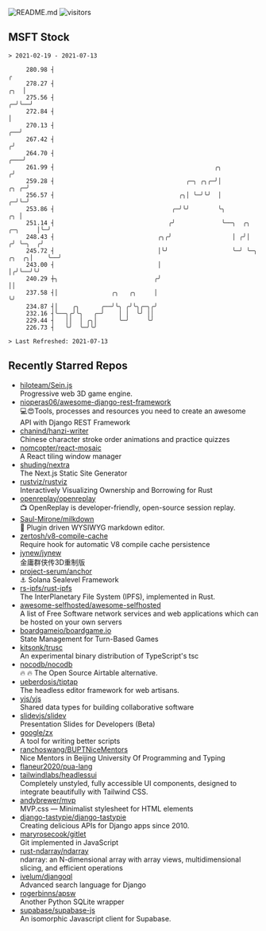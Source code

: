 ![README.md](https://github.com/Gerhut/Gerhut/workflows/README.md/badge.svg)
![visitors](https://visitors.vercel.app/Gerhut/Gerhut?token=8cf69d1f6813d272ef062726b6070c9be4ff72038cfe5a7ded7384a8da65d866)

## MSFT Stock

```
> 2021-02-19 - 2021-07-13

     280.98 ┤                                                                                                  ╭ 
     278.27 ┤                                                                                              ╭╮  │ 
     275.56 ┤                                                                                            ╭─╯╰──╯ 
     272.84 ┤                                                                                            │       
     270.13 ┤                                                                                         ╭──╯       
     267.42 ┤                                                                                        ╭╯          
     264.70 ┤                                                                                    ╭───╯           
     261.99 ┤                                             ╭╮                                    ╭╯               
     259.28 ┤                                     ╭─╮ ╭╮╭─╯│                               ╭╮ ╭─╯                
     256.57 ┤                                   ╭╮│ ╰─╯╰╯  │                             ╭─╯╰─╯                  
     253.86 ┤                                 ╭─╯╰╯        ╰╮                         ╭╮ │                       
     251.14 ┤                                ╭╯             ╰──╮  ╭╮          ╭─╮     │╰─╯                       
     248.43 ┤                             ╭╮╭╯                 │ ╭╯│         ╭╯ ╰─╮  ╭╯                          
     245.72 ┤                             │╰╯                  ╰─╯ ╰─╮ ╭╮  ╭╮│    ╰──╯                           
     243.00 ┤                             │                          │╭╯╰──╯╰╯                                   
     240.29 ┼╮                           ╭╯                          ││                                          
     237.58 ┤│               ╭╮   ╭╮     │                           ╰╯                                          
     234.87 ┤│    ╭╮      ╭──╯╰╮ ╭╯╰╮╭─╮╭╯                                                                       
     232.16 ┤╰──╮╭╯╰╮   ╭─╯    │ │  ╰╯ ││                                                                        
     229.44 ┤   ││  │ ╭╮│      ╰─╯     ╰╯                                                                        
     226.73 ┤   ╰╯  ╰─╯╰╯                                                                                        

> Last Refreshed: 2021-07-13
```

## Recently Starred Repos

- [hiloteam/Sein.js](https://github.com/hiloteam/Sein.js)  
  Progressive web 3D game engine.
- [nioperas06/awesome-django-rest-framework](https://github.com/nioperas06/awesome-django-rest-framework)  
   💻😍Tools, processes and resources you need to create an awesome API with Django REST Framework
- [chanind/hanzi-writer](https://github.com/chanind/hanzi-writer)  
  Chinese character stroke order animations and practice quizzes
- [nomcopter/react-mosaic](https://github.com/nomcopter/react-mosaic)  
  A React tiling window manager
- [shuding/nextra](https://github.com/shuding/nextra)  
  The Next.js Static Site Generator
- [rustviz/rustviz](https://github.com/rustviz/rustviz)  
  Interactively Visualizing Ownership and Borrowing for Rust
- [openreplay/openreplay](https://github.com/openreplay/openreplay)  
  :tv: OpenReplay is developer-friendly, open-source session replay.
- [Saul-Mirone/milkdown](https://github.com/Saul-Mirone/milkdown)  
  🍼 Plugin driven WYSIWYG  markdown editor.
- [zertosh/v8-compile-cache](https://github.com/zertosh/v8-compile-cache)  
  Require hook for automatic V8 compile cache persistence
- [jynew/jynew](https://github.com/jynew/jynew)  
  金庸群侠传3D重制版
- [project-serum/anchor](https://github.com/project-serum/anchor)  
  ⚓ Solana Sealevel Framework
- [rs-ipfs/rust-ipfs](https://github.com/rs-ipfs/rust-ipfs)  
  The InterPlanetary File System (IPFS), implemented in Rust.
- [awesome-selfhosted/awesome-selfhosted](https://github.com/awesome-selfhosted/awesome-selfhosted)  
  A list of Free Software network services and web applications which can be hosted on your own servers
- [boardgameio/boardgame.io](https://github.com/boardgameio/boardgame.io)  
  State Management for Turn-Based Games
- [kitsonk/trusc](https://github.com/kitsonk/trusc)  
  An experimental binary distribution of TypeScript's tsc
- [nocodb/nocodb](https://github.com/nocodb/nocodb)  
  🔥 🔥  The Open Source Airtable alternative. 
- [ueberdosis/tiptap](https://github.com/ueberdosis/tiptap)  
  The headless editor framework for web artisans.
- [yjs/yjs](https://github.com/yjs/yjs)  
  Shared data types for building collaborative software
- [slidevjs/slidev](https://github.com/slidevjs/slidev)  
  Presentation Slides for Developers (Beta)
- [google/zx](https://github.com/google/zx)  
  A tool for writing better scripts
- [ranchoswang/BUPTNiceMentors](https://github.com/ranchoswang/BUPTNiceMentors)  
  Nice Mentors in Beijing University Of Programming and Typing 
- [flaneur2020/pua-lang](https://github.com/flaneur2020/pua-lang)  
- [tailwindlabs/headlessui](https://github.com/tailwindlabs/headlessui)  
  Completely unstyled, fully accessible UI components, designed to integrate beautifully with Tailwind CSS.
- [andybrewer/mvp](https://github.com/andybrewer/mvp)  
  MVP.css — Minimalist stylesheet for HTML elements
- [django-tastypie/django-tastypie](https://github.com/django-tastypie/django-tastypie)  
  Creating delicious APIs for Django apps since 2010.
- [maryrosecook/gitlet](https://github.com/maryrosecook/gitlet)  
  Git implemented in JavaScript
- [rust-ndarray/ndarray](https://github.com/rust-ndarray/ndarray)  
  ndarray: an N-dimensional array with array views, multidimensional slicing, and efficient operations
- [ivelum/djangoql](https://github.com/ivelum/djangoql)  
  Advanced search language for Django
- [rogerbinns/apsw](https://github.com/rogerbinns/apsw)  
  Another Python SQLite wrapper
- [supabase/supabase-js](https://github.com/supabase/supabase-js)  
  An isomorphic Javascript client for Supabase.
